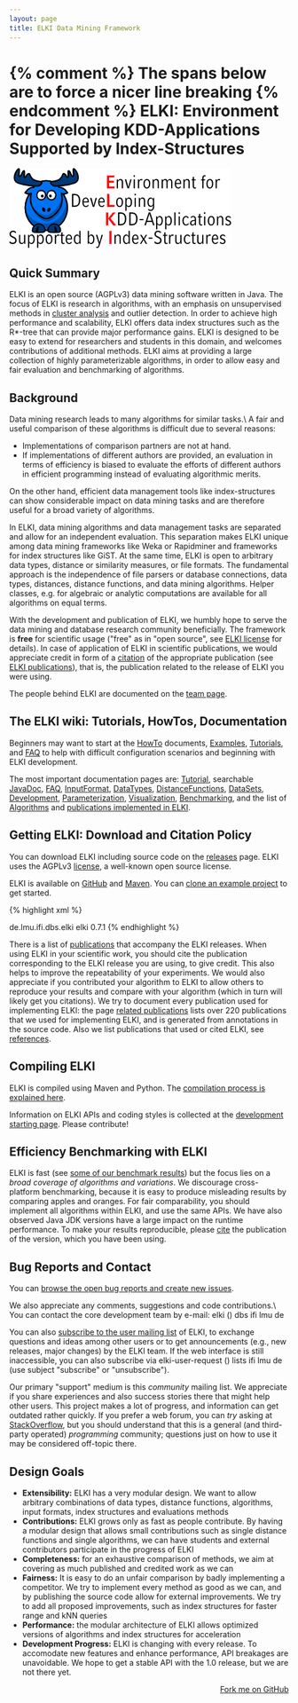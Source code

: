 ```yaml
---
layout: page
title: ELKI Data Mining Framework
---
```


{% comment %} The spans below are to force a nicer line breaking {% endcomment %}
ELKI: Environment for Developing <span style="display:inline-block">KDD-Applications</span> <span style="display:inline-block">Supported by Index-Structures</span>
===============================================================================

<div class="elklogo"><a href="/team"><img src="img/elki-fulllogo-400.png" class="elklogo" alt="ELKI Logo"></a></div>

Quick Summary
-------------

ELKI is an open source (AGPLv3) data mining software written in Java. The focus of ELKI is research in algorithms, with an emphasis on unsupervised methods in [cluster analysis](/clustering) and outlier detection.
In order to achieve high performance and scalability, ELKI offers data index structures such as the R\*-tree that can provide major performance gains.
ELKI is designed to be easy to extend for researchers and students in this domain, and welcomes contributions of additional methods.
ELKI aims at providing a large collection of highly parameterizable algorithms, in order to allow easy and fair evaluation and benchmarking of algorithms.

Background
----------

Data mining research leads to many algorithms for similar tasks.\\
A fair and useful comparison of these algorithms is difficult due to several reasons:

* Implementations of comparison partners are not at hand.
* If implementations of different authors are provided, an evaluation in terms of efficiency is biased to evaluate the efforts of different authors in efficient programming instead of evaluating algorithmic merits.

On the other hand, efficient data management tools like index-structures can show considerable impact on data mining tasks and are therefore useful for a broad variety of algorithms.

In ELKI, data mining algorithms and data management tasks are separated and allow for an independent evaluation. This separation makes ELKI unique among data mining frameworks like Weka or Rapidminer and frameworks for index structures like GiST. At the same time, ELKI is open to arbitrary data types, distance or similarity measures, or file formats. The fundamental approach is the independence of file parsers or database connections, data types, distances, distance functions, and data mining algorithms. Helper classes, e.g. for algebraic or analytic computations are available for all algorithms on equal terms.

With the development and publication of ELKI, we humbly hope to serve the data mining and database research community beneficially. The framework is **free** for scientific usage ("free" as in "open source", see [ELKI license](/license) for details). In case of application of ELKI in scientific publications, we would appreciate credit in form of a [citation](/publications) of the appropriate publication (see [ELKI publications](/publications)), that is, the publication related to the release of ELKI you were using.

The people behind ELKI are documented on the [team page](/team).

The ELKI wiki: Tutorials, HowTos, Documentation
-----------------------------------------------

Beginners may want to start at the [HowTo](/howto) documents, [Examples](/examples), [Tutorials](/tutorial), and [FAQ](/faq) to help with difficult configuration scenarios and beginning with ELKI development.

The most important documentation pages are: [Tutorial](/tutorial), searchable [JavaDoc](/javadoc), [FAQ](/faq), [InputFormat](/inputformat), [DataTypes](/datatypes), [DistanceFunctions](/distances), [DataSets](/datasets), [Development](/dev), [Parameterization](/dev/parameterization), [Visualization](/visualization), [Benchmarking](/benchmarking), and the list of [Algorithms](/algorithms) and [publications implemented in ELKI](/related).

Getting ELKI: Download and Citation Policy
------------------------------------------

You can download ELKI including source code on the [releases](/releases) page.
ELKI uses the AGPLv3 [license](/license), a well-known open source license.

ELKI is available on [GitHub](https://github.com/elki-project/elki) and [Maven](https://search.maven.org/#artifactdetails%7Cde.lmu.ifi.dbs.elki%7Celki%7C0.7.0%7Cjar). You can [clone an example project](https://github.com/elki-project/example-elki-project) to get started.

{% highlight xml %}
<!-- https://mvnrepository.com/artifact/de.lmu.ifi.dbs.elki/elki -->
<dependency>
    <groupId>de.lmu.ifi.dbs.elki</groupId>
    <artifactId>elki</artifactId>
    <version>0.7.1</version>
</dependency>
{% endhighlight %}

There is a list of [publications](/publications) that accompany the ELKI releases. When using ELKI in your scientific work, you should cite the publication corresponding to the ELKI release you are using, to give credit. This also helps to improve the repeatability of your experiments. We would also appreciate if you contributed your algorithm to ELKI to allow others to reproduce your results and compare with your algorithm (which in turn will likely get you citations). We try to document every publication used for implementing ELKI: the page [related publications](/related) lists over 220 publications that we used for implementing ELKI, and is generated from annotations in the source code. Also we list publications that used or cited ELKI, see [references](/references).

Compiling ELKI
--------------
ELKI is compiled using Maven and Python. The [compilation process is explained here](/compiling).

Information on ELKI APIs and coding styles is collected at the [development starting page](/dev). Please contribute!

Efficiency Benchmarking with ELKI
---------------------------------

ELKI is fast (see [some of our benchmark results](/benchmarking)) but the focus lies on a *broad coverage of algorithms and variations*. We discourage cross-platform benchmarking, because it is easy to produce misleading results by comparing apples and oranges. For fair comparability, you should implement all algorithms within ELKI, and use the same APIs. We have also observed Java JDK versions have a large impact on the runtime performance. To make your results reproducible, please [cite](/publications) the publication of the version, which you have been using.

Bug Reports and Contact
-----------------------

You can [browse the open bug reports and create new issues](https://github.com/elki-project/elki/issues).

We also appreciate any comments, suggestions and code contributions.\\
You can contact the core development team by e-mail: <span class="maillink">elki () dbs ifi lmu de</span>

You can also [subscribe to the user mailing list](https://tools.rz.ifi.lmu.de/mailman/listinfo/elki-user) of ELKI, to exchange questions and ideas among other users or to get announcements (e.g., new releases, major changes) by the ELKI team. If the web interface is still inaccessible, you can also subscribe via <span class="maillink">elki-user-request () lists ifi lmu de</span> (use subject "subscribe" or "unsubscribe").

Our primary "support" medium is this *community* mailing list. We appreciate if you share experiences and also success stories there that might help other users. This project makes a lot of progress, and information can get outdated rather quickly. If you prefer a web forum, you can *try* asking at [StackOverflow](http://stackoverflow.com/questions/tagged/elki), but you should understand that this is a general (and third-party operated) *programming* community; questions just on how to use it may be considered off-topic there.

Design Goals
------------

-   **Extensibility:** ELKI has a very modular design. We want to allow arbitrary combinations of data types, distance functions, algorithms, input formats, index structures and evaluations methods
-   **Contributions:** ELKI grows only as fast as people contribute. By having a modular design that allows small contributions such as single distance functions and single algorithms, we can have students and external contributors participate in the progress of ELKI
-   **Completeness:** for an exhaustive comparison of methods, we aim at covering as much published and credited work as we can
-   **Fairness:** It is easy to do an unfair comparison by badly implementing a competitor. We try to implement every method as good as we can, and by publishing the source code allow for external improvements. We try to add all proposed improvements, such as index structures for faster range and kNN queries
-   **Performance:** the modular architecture of ELKI allows optimized versions of algorithms and index structures for acceleration
-   **Development Progress:** ELKI is changing with every release. To accomodate new features and enhance performance, API breakages are unavoidable. We hope to get a stable API with the 1.0 release, but we are not there yet.

<div style="float:right; clear:right"><span id="forkongithub"><a href="https://github.com/elki-project/elki">Fork me on GitHub</a></span></div>
